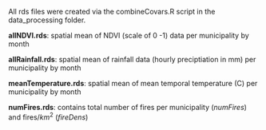  All rds files were created via the combineCovars.R script in the data_processing folder.

**allNDVI.rds**: spatial mean of NDVI (scale of 0 -1) data per municipality by month

**allRainfall.rds**: spatial mean of rainfall data (hourly preciptiation in mm) per municipality by month

**meanTemperature.rds**: spatial mean of mean temporal temperature (C) per municipality by month

**numFires.rds**: contains total number of fires per municipality (*numFires*) and fires/$km^2$ (*fireDens*)
